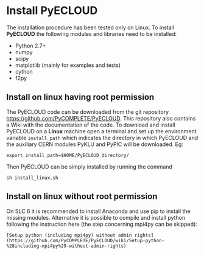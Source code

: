 # Install PyECLOUD
The installation procedure has been tested only on Linux. To install **PyECLOUD** the following modules and libraries need to be installed:
 * Python 2.7+
 * numpy
 * scipy
 * matplotlib (mainly for examples and tests)
 * cython
 * f2py 

## Install on linux having root permission
The PyECLOUD code can be downloaded from the git repository https://github.com/PyCOMPLETE/PyECLOUD. This repository also contains a Wiki with the documentation of the code.
To download and install PyECLOUD on a **Linux** machine open a terminal and set up the environment variable `install_path` which indicates the directory in which PyECLOUD and the auxiliary CERN modules PyKLU and PyPIC will be downloaded. 
Eg:

    export install_path=$HOME/PyECLOUD_directory/

Then PyECLOUD can be simply installed by running the command

    sh install_linux.sh

## Install on linux without root permission
On SLC 6 it is recommended to install Anaconda and use pip to install the missing modules. Alternative it is possible to compile and install python following the instruction here (the step concerning mpi4py can be skipped):

    [Setup python (including mpi4py) without admin rights](https://github.com/PyCOMPLETE/PyECLOUD/wiki/Setup-python-%28including-mpi4py%29-without-admin-rights)

